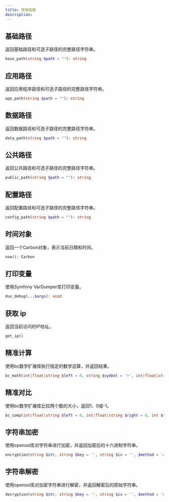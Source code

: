 ```yaml
---
title: 常用函数
description:
---
```



## 基础路径

返回基础路径和可选子路径的完整路径字符串。

```php 
base_path(string $path = ""): string
```

## 应用路径

返回应用程序路径和可选子路径的完整路径字符串。

```php 
app_path(string $path = ""): string
```

## 数据路径

返回数据路径和可选子路径的完整路径字符串。

```php 
data_path(string $path = ""): string
```

## 公共路径

返回公共路径和可选子路径的完整路径字符串。

```php 
public_path(string $path = ""): string
```

## 配置路径

返回配置路径和可选子路径的完整路径字符串。

```php 
config_path(string $path = ""): string
```

## 时间对象

返回一个Carbon对象，表示当前日期和时间。

```php 
now(): Carbon
```

## 打印变量

使用Symfony VarDumper库打印变量。

```php 
dux_debug(...$args): void
```

## 获取 ip

返回当前访问的IP地址。

```php 
get_ip()
```

## 精准计算

使用bc数学扩展库执行指定的数学运算，并返回结果。

```php 
bc_math(int|float|string $left = 0, string $symbol = '+', int|float|string $right = 0, int $default = 2): string
```

## 精准对比

使用bc数学扩展库比较两个数的大小，返回1、0或-1。

```php 
bc_comp(int|float|string $left = 0, int|float|string $right = 0, int $scale = 2): int
```

## 字符串加密

使用openssl库对字符串进行加密，并返回加密后的十六进制字符串。

```php 
encryption(string $str, string $key = '', string $iv = '', $method = 'AES-256-CBC'): string
```

## 字符串解密

使用openssl库对加密字符串进行解密，并返回解密后的原始字符串。

```php 
decryption(string $str, string $key = '', string $iv = '', $method = 'AES-256-CBC'): string
```